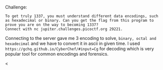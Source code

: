 Challenge:
```
To get truly 1337, you must understand different data encodings, such as hexadecimal or binary. Can you get the flag from this program to prove you are on the way to becoming 1337? 
Connect with nc jupiter.challenges.picoctf.org 29221.
```

Connecting to the server gave me 3 encoding to solve, ```binary, octal and hexadecimal``` and we have to convert it in ascii in given time.
I used ```https://gchq.github.io/CyberChef/#input=Cg``` for decoding which is very popular tool for common encodings and forensics.

<
